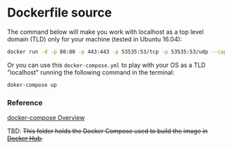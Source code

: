 # Dockerfile source

The command below will make you work with localhost as a top level domain (TLD) only for your machine (tested in Ubuntu 16.04):

```bash
docker run -d -p 80:80 -p 443:443 -p 53535:53/tcp -p 53535:53/udp --cap-add=NET_ADMIN --restart always --mount type=bind,source=/var/www,target=/var/www lamp-env:latest
```

Or you can use this `docker-compose.yml` to play with your OS as a TLD "localhost" running the following command in the terminal:

```bash
doker-compose up
```

### Reference

[docker-compose Overview](https://docs.docker.com/compose/overview/)

TBD: ~~This folder holds the Docker Compose used to build the image in [Docker Hub](<url>).~~
